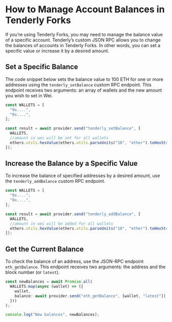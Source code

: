 # How to Manage Account Balances in Tenderly Forks

If you’re using Tenderly Forks, you may need to manage the balance value of a specific account. Tenderly’s custom JSON RPC allows you to change the balances of accounts in Tenderly Forks. In other words, you can set a specific value or increase it by a desired amount.

## Set a Specific Balance

The code snippet below sets the balance value to 100 ETH for one or more addresses using the `tenderly_setBalance` custom RPC endpoint. This endpoint receives two arguments: an array of wallets and the new amount you wish to set in Wei.

```jsx
const WALLETS = [
  "0x....",
  "0x....",
];

const result = await provider.send("tenderly_setBalance", [
  WALLETS,
  //amount in wei will be set for all wallets
  ethers.utils.hexValue(ethers.utils.parseUnits("10", "ether").toHexString()),
]);

```

## Increase the Balance by a Specific Value

To increase the balance of specified addresses by a desired amount, use the `tenderly_addBalance` custom RPC endpoint.&#x20;

```jsx
const WALLETS = [
  "0x....",
  "0x....",
];

const result = await provider.send("tenderly_addBalance", [
  WALLETS,
  //amount in wei will be added for all wallets
  ethers.utils.hexValue(ethers.utils.parseUnits("10", "ether").toHexString()),
]);

```

## Get the Current Balance

To check the balance of an address, use the JSON-RPC endpoint `eth_getBalance`. This endpoint receives two arguments: the address and the block number (or `latest`).

```typescript
const newBalances = await Promise.all(
  WALLETS.map(async (wallet) => ({
    wallet,
    balance: await provider.send("eth_getBalance", [wallet, "latest"]),
  }))
);

console.log("New balances", newBalances);
```
